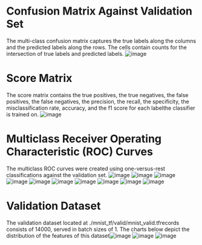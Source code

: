 # Confusion Matrix Against Validation Set
The multi-class confusion matrix captures the true labels along the columns and the predicted labels along the rows. The cells contain counts for the intersection of true labels and predicted labels. 
![image](images/5767a41f5cea54f776b955d451e51b9e.png)
# Score Matrix 
The score matrix contains the true positives, the true negatives, the false positives, the false negatives, the precision, the recall, the specificity, the misclassification rate, accuracy, and the f1 score for each labelthe classifier is trained on. 
![image](images/1d93832cecd37b084fa39df95388b530.png)
# Multiclass Receiver Operating Characteristic (ROC) Curves 
The multiclass ROC curves were created using one-versus-rest classifications against the validation set.
![image](images/52f7b9963590e4b8c69128cf97cbb6aa.png)
![image](images/9265b121a2c30b65dbb72c4d0ba8484d.png)
![image](images/3ea2987e33546b287e75e06f020d3ed4.png)
![image](images/4d93e05f622e1c94747bebfe389e47a4.png)
![image](images/e31528a13e415ff391cae6c36197be10.png)
![image](images/07a6f1d37ce14ba410916e3ca8d3ee6b.png)
![image](images/68d401b2e21331ff080878bcf163fd91.png)
![image](images/99a0cbb756c7e35d8aa96e091e2f4997.png)
![image](images/8bb6e4a008dac73a2b303cbceefce8b8.png)
![image](images/d202d833b0c1977c35375c54138e458a.png)
# Validation Dataset 
The validation dataset located at ./mnist_tf/valid/mnist_valid.tfrecords consists of 14000, served in batch sizes of 1.
 The charts below depict the distribution of the features of this dataset![image](./images/e43e2dfbfecc3afaa5fd294c6f674baf.png)
![image](./images/11063cff7f458580e6d89ac26b978027.png)
![image](./images/59be1a84bc4f5383465874f4f06bc6e1.png)
